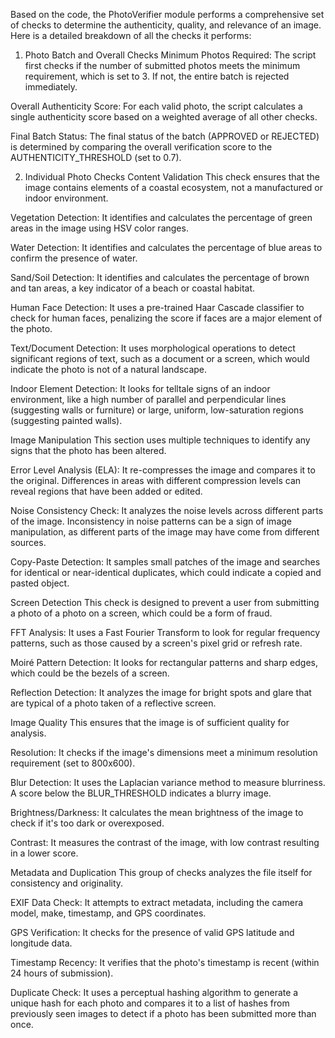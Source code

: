 Based on the code, the PhotoVerifier module performs a comprehensive set of checks to determine the authenticity, quality, and relevance of an image. Here is a detailed breakdown of all the checks it performs:

1. Photo Batch and Overall Checks
Minimum Photos Required: The script first checks if the number of submitted photos meets the minimum requirement, which is set to 3. If not, the entire batch is rejected immediately.

Overall Authenticity Score: For each valid photo, the script calculates a single authenticity score based on a weighted average of all other checks.

Final Batch Status: The final status of the batch (APPROVED or REJECTED) is determined by comparing the overall verification score to the AUTHENTICITY_THRESHOLD (set to 0.7).

2. Individual Photo Checks
Content Validation
This check ensures that the image contains elements of a coastal ecosystem, not a manufactured or indoor environment.

Vegetation Detection: It identifies and calculates the percentage of green areas in the image using HSV color ranges.

Water Detection: It identifies and calculates the percentage of blue areas to confirm the presence of water.

Sand/Soil Detection: It identifies and calculates the percentage of brown and tan areas, a key indicator of a beach or coastal habitat.

Human Face Detection: It uses a pre-trained Haar Cascade classifier to check for human faces, penalizing the score if faces are a major element of the photo.

Text/Document Detection: It uses morphological operations to detect significant regions of text, such as a document or a screen, which would indicate the photo is not of a natural landscape.

Indoor Element Detection: It looks for telltale signs of an indoor environment, like a high number of parallel and perpendicular lines (suggesting walls or furniture) or large, uniform, low-saturation regions (suggesting painted walls).

Image Manipulation
This section uses multiple techniques to identify any signs that the photo has been altered.

Error Level Analysis (ELA): It re-compresses the image and compares it to the original. Differences in areas with different compression levels can reveal regions that have been added or edited.

Noise Consistency Check: It analyzes the noise levels across different parts of the image. Inconsistency in noise patterns can be a sign of image manipulation, as different parts of the image may have come from different sources.

Copy-Paste Detection: It samples small patches of the image and searches for identical or near-identical duplicates, which could indicate a copied and pasted object.

Screen Detection
This check is designed to prevent a user from submitting a photo of a photo on a screen, which could be a form of fraud.

FFT Analysis: It uses a Fast Fourier Transform to look for regular frequency patterns, such as those caused by a screen's pixel grid or refresh rate.

Moiré Pattern Detection: It looks for rectangular patterns and sharp edges, which could be the bezels of a screen.

Reflection Detection: It analyzes the image for bright spots and glare that are typical of a photo taken of a reflective screen.

Image Quality
This ensures that the image is of sufficient quality for analysis.

Resolution: It checks if the image's dimensions meet a minimum resolution requirement (set to 800x600).

Blur Detection: It uses the Laplacian variance method to measure blurriness. A score below the BLUR_THRESHOLD indicates a blurry image.

Brightness/Darkness: It calculates the mean brightness of the image to check if it's too dark or overexposed.

Contrast: It measures the contrast of the image, with low contrast resulting in a lower score.

Metadata and Duplication
This group of checks analyzes the file itself for consistency and originality.

EXIF Data Check: It attempts to extract metadata, including the camera model, make, timestamp, and GPS coordinates.

GPS Verification: It checks for the presence of valid GPS latitude and longitude data.

Timestamp Recency: It verifies that the photo's timestamp is recent (within 24 hours of submission).

Duplicate Check: It uses a perceptual hashing algorithm to generate a unique hash for each photo and compares it to a list of hashes from previously seen images to detect if a photo has been submitted more than once.